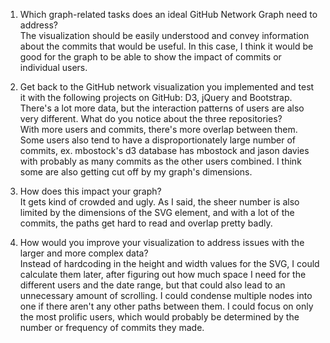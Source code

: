 1. Which graph-related tasks does an ideal GitHub Network Graph need to address? <br />
The visualization should be easily understood and convey information about the commits that would be useful. In this case, I think it would be good for the graph to be able to show the impact of commits or individual users. 

2. Get back to the GitHub network visualization you implemented and test it with the following projects on GitHub: D3, jQuery and Bootstrap. There's a lot more data, but the interaction patterns of users are also very different. What do you notice about the three repositories? <br />
With more users and commits, there's more overlap between them. Some users also tend to have a disproportionately large number of commits, ex. mbostock's d3 database has mbostock and jason davies with probably as many commits as the other users combined. I think some are also getting cut off by my graph's dimensions.

3. How does this impact your graph? <br />
It gets kind of crowded and ugly. As I said, the sheer number is also limited by the dimensions of the SVG element, and with a lot of the commits, the paths get hard to read and overlap pretty badly.

4. How would you improve your visualization to address issues with the larger and more complex data? <br />
Instead of hardcoding in the height and width values for the SVG, I could calculate them later, after figuring out how much space I need for the different users and the date range, but that could also lead to an unnecessary amount of scrolling. I could condense multiple nodes into one if there aren't any other paths between them. I could focus on only the most prolific users, which would probably be determined by the number or frequency of commits they made.